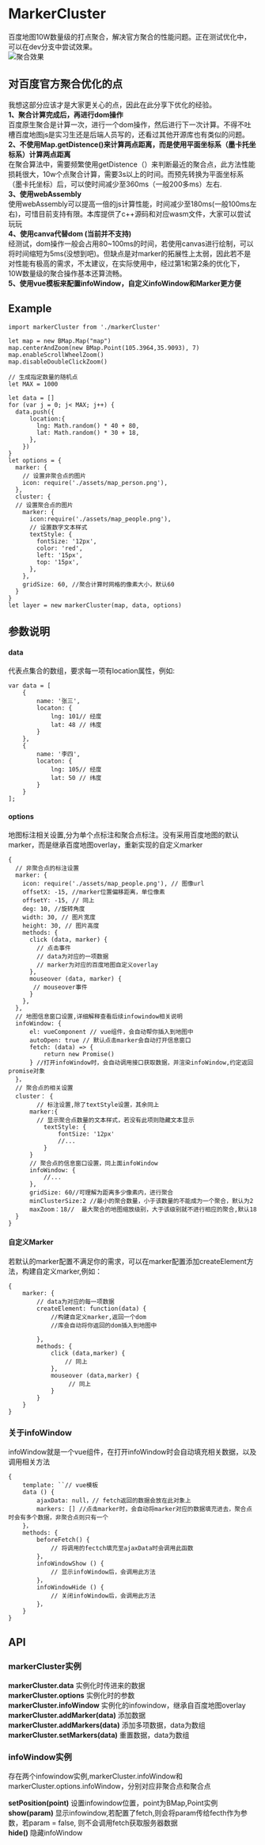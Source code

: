 # MarkerCluster
百度地图10W数量级的打点聚合，解决官方聚合的性能问题。正在测试优化中，可以在dev分支中尝试效果。  
![聚合效果](https://github.com/MecDog/Bmap-markerCluster/blob/dev/src/assets/sreenShot.png?raw=true)
## 对百度官方聚合优化的点
  我想这部分应该才是大家更关心的点，因此在此分享下优化的经验。  
  **1、聚合计算完成后，再进行dom操作**    
    百度原生聚合是计算一次，进行一个dom操作，然后进行下一次计算。不得不吐槽百度地图js是实习生还是后端人员写的，还看过其他开源库也有类似的问题。  
  **2、不使用Map.getDistence()来计算两点距离，而是使用平面坐标系（墨卡托坐标系）计算两点距离**  
    在聚合算法中，需要频繁使用getDistence（）来判断最近的聚合点，此方法性能损耗很大，10w个点聚合计算，需要3s以上的时间。而预先转换为平面坐标系（墨卡托坐标）后，可以使时间减少至360ms（一般200多ms）左右.  
  **3、使用webAssembly**  
    使用webAssembly可以提高一倍的js计算性能，时间减少至180ms(一般100ms左右)，可惜目前支持有限。本库提供了c++源码和对应wasm文件，大家可以尝试玩玩  
  **4、使用canva代替dom (当前并不支持)**  
    经测试，dom操作一般会占用80~100ms的时间，若使用canvas进行绘制，可以将时间缩短为5ms(没想到吧)。但缺点是对marker的拓展性上太弱，因此若不是对性能有极高的需求，不太建议，在实际使用中，经过第1和第2条的优化下，10W数量级的聚合操作基本还算流畅。  
  **5、使用vue模板来配置infoWindow，自定义infoWindow和Marker更方便**
## Example
```
import markerCluster from './markerCluster'

let map = new BMap.Map("map")
map.centerAndZoom(new BMap.Point(105.3964,35.9093), 7)
map.enableScrollWheelZoom()
map.disableDoubleClickZoom()

// 生成指定数量的随机点
let MAX = 1000

let data = []
for (var j = 0; j< MAX; j++) {
  data.push({
      location:{
        lng: Math.random() * 40 + 80,
        lat: Math.random() * 30 + 18,
      },
    })
}
let options = {
  marker: {
    // 设置非聚合点的图片
    icon: require('./assets/map_person.png'),
  },
  cluster: {
  // 设置聚合点的图片
    marker: {
      icon:require('./assets/map_people.png'),
      // 设置数字文本样式
      textStyle: {
        fontSize: '12px',
        color: 'red',
        left: '15px',
        top: '15px',
      },
    },
    gridSize: 60, //聚合计算时网格的像素大小，默认60
  }
}
let layer = new markerCluster(map, data, options)
```
## 参数说明

#### data
代表点集合的数组，要求每一项有location属性，例如:
```
var data = [
    {
        name: '张三',
        locaton: {
            lng: 101// 经度
            lat: 48 // 纬度
        }
    },
    {
        name: '李四',
        locaton: {
            lng: 105// 经度
            lat: 50 // 纬度
        }
    }
];
```
#### options
地图标注相关设置,分为单个点标注和聚合点标注。没有采用百度地图的默认marker，而是继承百度地图overlay，重新实现的自定义marker

```
{
  // 非聚合点的标注设置
  marker: {
    icon: require('./assets/map_people.png'), // 图像url
    offsetX: -15, //marker位置偏移距离，单位像素
    offsetY: -15, // 同上
    deg: 10, //旋转角度
    width: 30, // 图片宽度
    height: 30, // 图片高度
    methods: {
      click (data, marker) {
        // 点击事件
        // data为对应的一项数据
        // marker为对应的百度地图自定义overlay
      },
      mouseover (data, marker) {
       // mouseover事件
      }
    },
  },
  // 地图信息窗口设置,详细解释查看后续infowindow相关说明
  infoWindow: {
      el: vueComponent // vue组件，会自动帮你插入到地图中
      autoOpen: true // 默认点击marker会自动打开信息窗口
      fetch: (data) => {
          return new Promise()
      } //打开infoWindow时，会自动调用接口获取数据，并渲染infoWindow,约定返回promise对象 
  }，
  // 聚合点的相关设置
  cluster： {
        // 标注设置,除了textStyle设置，其余同上
      marker:{
        // 显示聚合点数量的文本样式，若没有此项则隐藏文本显示
          textStyle: {
              fontSize: '12px'
              //...
          }
      }
      // 聚合点的信息窗口设置，同上面infoWindow
      infoWindow: {
          //...
      },
      gridSize: 60//可理解为距离多少像素内，进行聚合
      minClusterSize:2 //最小的聚合数量，小于该数量的不能成为一个聚合，默认为2
      maxZoom：18//  最大聚合的地图缩放级别，大于该级别就不进行相应的聚合,默认18
  }
}
```
#### 自定义Marker
若默认的marker配置不满足你的需求，可以在marker配置添加createElement方法，构建自定义marker,例如：
```
{
    marker: {
        // data为对应的每一项数据
        createElement: function(data) {
            //构建自定义marker,返回一个dom
            //库会自动将你返回的dom插入到地图中
            
        },
        methods: {
            click (data,marker) {
                // 同上                
            },
            mouseover (data,marker) {
                 // 同上  
            }
        }
    }
}
```
### 关于infoWindow
infoWindow就是一个vue组件，在打开infoWindow时会自动填充相关数据，以及调用相关方法
```
{
    template: ``// vue模板
    data () {
        ajaxData: null，// fetch返回的数据会放在此对象上
        markers: [] //点击marker时，会自动将marker对应的数据填充进去，聚合点时会有多个数据，非聚合点则只有一个
    }，
    methods: {
        beforeFetch() {
            // 将调用的fectch填充至ajaxData时会调用此函数
        }，
        infoWindowShow () {
            // 显示infoWindow后，会调用此方法
        }，
        infoWindowHide () {
            // 关闭infoWindow后，会调用此方法
        }，
    }
}
```

## API

### markerCluster实例
**markerCluster.data**  实例化时传进来的数据  
**markerCluster.options**  实例化时的参数  
**markerCluster.infoWindow** 实例化的infowindow，继承自百度地图overlay  
**markerCluster.addMarker(data)**   添加数据  
**markerCluster.addMarkers(data)**  添加多项数据，data为数组  
**markerCluster.setMarkers(data)**  重置数据，data为数组  

### infoWindow实例
存在两个infowindow实例,markerCluster.infoWindow和markerCluster.options.infoWindow，分别对应非聚合点和聚合点  

**setPosition(point)** 设置infowindow位置，point为BMap,Point实例  
**show(param)** 显示infowindow,若配置了fetch,则会将param传给fecth作为参数，若param = false, 则不会调用fetch获取服务器数据  
**hide()** 隐藏infoWindow



